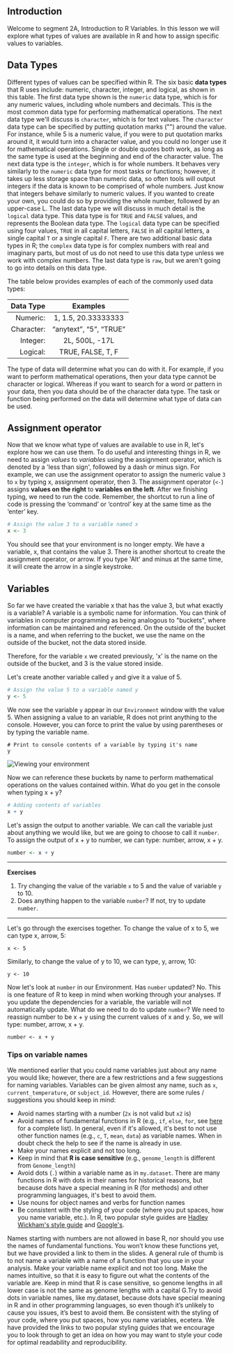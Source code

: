 ## Introduction

Welcome to segment 2A, Introduction to R Variables. In this lesson we will explore what types of values are available in R and how to assign specific values to variables.

## Data Types

Different types of values can be specified within R. The six basic **data types** that R uses include: numeric, character,  integer, and logical, as shown in this table. The first data type shown is the `numeric` data type, which is for any numeric values, including whole numbers and decimals. This is the most common data type for performing mathematical operations. The next data type we'll discuss is `character`, which is for text values. The `character` data type can be specified by putting quotation marks ("") around the value. For instance, while 5 is a numeric value, if you were to put quotation marks around it, it would turn into a character value, and you could no longer use it for mathematical operations. Single or double quotes both work, as long as the same type is used at the beginning and end of the character value. The next data type is the `integer`, which is for whole numbers. It behaves very similarly to the `numeric` data type for most tasks or functions; however, it takes up less storage space than numeric data, so often tools will output integers if the data is known to be comprised of whole numbers. Just know that integers behave similarly to numeric values. If you wanted to create your own, you could do so by providing the whole number, followed by an upper-case L. The last data type we will discuss in much detail is the `logical` data type. This data type is for `TRUE` and `FALSE` values, and represents the Boolean data type. The `logical` data type can be specified using four values, `TRUE` in all capital letters, `FALSE` in all capital letters, a single capital `T` or a single capital `F`. There are two additional basic data types in R; the `complex` data type is for complex numbers with real and imaginary parts, but most of us do not need to use this data type unless we work with complex numbers. The last data type is `raw`, but we aren't going to go into details on this data type.

The table below provides examples of each of the commonly used data types:

| Data Type  | Examples|
| -----------:|:-------------------------------:|
| Numeric:  | 1, 1.5, 20.33333333|
| Character:  | “anytext”, “5”, “TRUE”|
| Integer:  | 2L, 500L, -17L|
| Logical:  | TRUE, FALSE, T, F|

The type of data will determine what you can do with it. For example, if you want to perform mathematical operations, then your data type cannot be character or logical. Whereas if you want to search for a word or pattern in your data, then you data should be of the character data type. The task or function being performed on the data will determine what type of data can be used.

## Assignment operator

Now that we know what type of values are available to use in R, let's explore how we can use them. To do useful and interesting things in R, we need to assign _values_ to _variables_ using the assignment operator, which is denoted by a 'less than sign', followed by a dash or minus sign.  For example, we can use the assignment operator to assign the numeric value `3` to `x` by typing x, assignment operator, then 3. The assignment operator (`<-`) assigns **values on the right** to **variables on the left**. After we finishing typing, we need to run the code. Remember, the shortcut to run a line of code is pressing the ‘command’ or ‘control’ key at the same time as the ‘enter’ key. 

```r
# Assign the value 3 to a variable named x
x <- 3
```

You should see that your environment is no longer empty. We have a variable, x, that contains the value 3. There is another shortcut to create the assignment operator, or arrow. If you type 'Alt' and minus at the same time, it will create the arrow in a single keystroke.


## Variables

So far we have created the variable x that has the value 3, but what exactly is a variable? A variable is a symbolic name for information. You can think of variables in computer programming as being analogous to "buckets", where information can be maintained and referenced. On the outside of the bucket is a name, and when referring to the bucket, we use the name on the outside of the bucket, not the data stored inside.

Therefore, for the variable `x` we created previously, 'x' is the name on the outside of the bucket, and 3 is the value stored inside.

Let's create another variable called `y` and give it a value of 5. 

```r
# Assign the value 5 to a variable named y
y <- 5
```

We now see the variable `y` appear in our `Environment` window with the value 5. When assigning a value to an variable, R does not print anything to the console. However, you can force to print the value by using parentheses or by typing the variable name.

```
# Print to console contents of a variable by typing it's name
y
```


![Viewing your environment](../img/environment.png)

Now we can reference these buckets by name to perform mathematical operations on the values contained within. What do you get in the console when typing x + y? 

```r
# Adding contents of variables
x + y
```

Let's assign the output to another variable. We can call the variable just about anything we would like, but we are going to choose to call it `number`. To assign the output of x + y to number, we can type: number, arrow, x + y.

```r
number <- x + y
```

***

**Exercises**
1.	Try changing the value of the variable `x` to 5 and the value of variable `y` to 10. 
2.	Does anything happen to the variable `number`? If not, try to update `number`.

***

Let's go through the exercises together. To change the value of x to 5, we can type x, arrow, 5:

```
x <- 5
```

Similarly, to change the value of y to 10, we can type, y, arrow, 10:

```
y <- 10
```

Now let's look at `number` in our Environment. Has `number` updated? No. This is one feature of R to keep in mind when working through your analyses. If you update the dependencies for a variable, the variable will not automatically update. What do we need to do to update `number`? We need to reassign number to be x + y using the current values of x and y. So, we will type: number, arrow, x + y.

```
number <- x + y
```

### Tips on variable names

We mentioned earlier that you could name variables just about any name you would like; however, there are a few restrictions and a few suggestions for naming variables. Variables can be given almost any name, such as `x`, `current_temperature`, or
`subject_id`. However, there are some rules / suggestions you should keep in mind:

- Avoid names starting with a number (`2x` is not valid but `x2` is)
- Avoid names of fundamental functions in R (e.g., `if`, `else`, `for`, see [here](https://stat.ethz.ch/R-manual/R-devel/library/base/html/Reserved.html) for a complete list). In general, even if it's allowed, it's best to not use other function names (e.g., `c`, `T`, `mean`, `data`) as variable names. When in doubt check the help to see if the name is already in use. 
- Make your names explicit and not too long.
- Keep in mind that **R is case sensitive** (e.g., `genome_length` is different from `Genome_length`)
- Avoid dots (`.`) within a variable name as in `my.dataset`. There are many functions in R with dots in their names for historical reasons, but because dots have a special meaning in R (for methods) and other programming languages, it's best to avoid them. 
- Use nouns for object names and verbs for function names
- Be consistent with the styling of your code (where you put spaces, how you name variable, etc.). In R, two popular style guides are [Hadley Wickham's style guide](http://adv-r.had.co.nz/Style.html) and [Google's](http://web.stanford.edu/class/cs109l/unrestricted/resources/google-style.html).

Names starting with numbers are not allowed in base R, nor should you use the names of fundamental functions. You won’t know these functions yet, but we have provided a link to them in the slides. A general rule of thumb is to not name a variable with a name of a function that you use in your analysis. Make your variable name explicit and not too long. Make the names intuitive, so that it is easy to figure out what the contents of the variable are. Keep in mind that R is case sensitive, so genome lengths in all lower case is not the same as genome lengths with a capital G.Try to avoid dots in variable names, like my.dataset, because dots have special meaning in R and in other programming languages, so even though it’s unlikely to cause you issues, it’s best to avoid them. Be consistent with the styling of your code, where you put spaces, how you name variables, ecetera. We have provided the links to two popular styling guides that we encourage you to look through to get an idea on how you may want to style your code for optimal readability and reproducibility.



